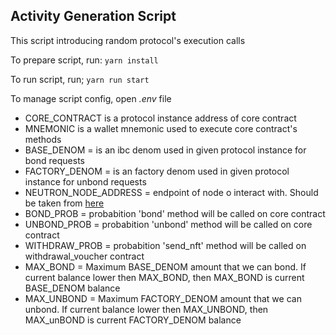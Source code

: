 ## Activity Generation Script

This script introducing random protocol's execution calls

To prepare script, run:
`yarn install`

To run script, run;
`yarn run start`

To manage script config, open _.env_ file

- CORE_CONTRACT is a protocol instance address of core contract
- MNEMONIC is a wallet mnemonic used to execute core contract's methods
- BASE_DENOM = is an ibc denom used in given protocol instance for bond requests
- FACTORY_DENOM = is an factory denom used in given protocol instance for unbond requests
- NEUTRON_NODE_ADDRESS = endpoint of node o interact with. Should be taken from [here](https://github.com/cosmos/testnets/tree/master/interchain-security/pion-1#endpoints)
- BOND_PROB = probabition 'bond' method will be called on core contract
- UNBOND_PROB = probabition 'unbond' method will be called on core contract
- WITHDRAW_PROB = probabition 'send_nft' method will be called on withdrawal_voucher contract
- MAX_BOND = Maximum BASE_DENOM amount that we can bond. If current balance lower then MAX_BOND, then MAX_BOND is current BASE_DENOM balance
- MAX_UNBOND = Maximum FACTORY_DENOM amount that we can unbond. If current balance lower then MAX_UNBOND, then MAX_unBOND is current FACTORY_DENOM balance
